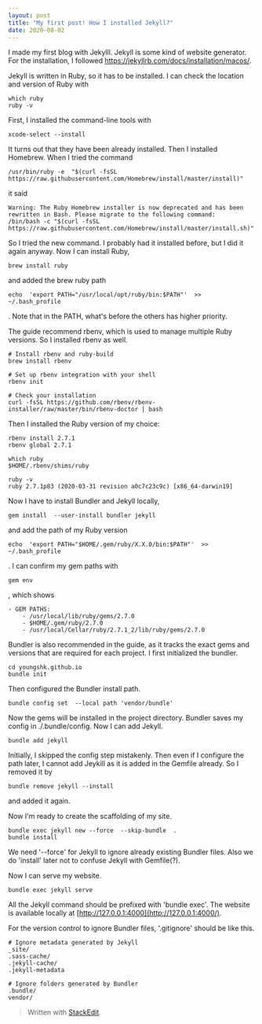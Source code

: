 ```yaml
---
layout: post
title: "My first post! How I installed Jekyll?"
date: 2020-08-02
---
```


I made my first blog with Jekylll. Jekyll is some kind of website generator. For the installation, I followed https://jekyllrb.com/docs/installation/macos/.

Jekyll is written in Ruby, so it has to be installed. I can check the location and version of Ruby with

	which ruby
	ruby -v

First, I installed the command-line tools with

	xcode-select --install

It turns out that they have been already installed. Then I installed Homebrew. When I tried the command

	/usr/bin/ruby -e  "$(curl -fsSL https://raw.githubusercontent.com/Homebrew/install/master/install)"

it said

	Warning: The Ruby Homebrew installer is now deprecated and has been rewritten in Bash. Please migrate to the following command:
	/bin/bash -c "$(curl -fsSL https://raw.githubusercontent.com/Homebrew/install/master/install.sh)"
 
So I tried the new command. I probably had it installed before, but I did it again anyway. Now I can install Ruby,

	brew install ruby

and added the brew ruby path

	echo  'export PATH="/usr/local/opt/ruby/bin:$PATH"'  >> ~/.bash_profile

. Note that in the PATH, what's before the others has higher priority.

The guide recommend rbenv, which is used to manage multiple Ruby versions. So I installed rbenv as well.

	# Install rbenv and ruby-build
	brew install rbenv

	# Set up rbenv integration with your shell
	rbenv init

	# Check your installation
	curl -fsSL https://github.com/rbenv/rbenv-installer/raw/master/bin/rbenv-doctor | bash

Then I installed the Ruby version of my choice:

	rbenv install 2.7.1 
	rbenv global 2.7.1
	
	which ruby
	$HOME/.rbenv/shims/ruby

	ruby -v
	ruby 2.7.1p83 (2020-03-31 revision a0c7c23c9c) [x86_64-darwin19]

Now I have to install Bundler and Jekyll locally,

	gem install  --user-install bundler jekyll

and add the path of my Ruby version

	echo  'export PATH="$HOME/.gem/ruby/X.X.0/bin:$PATH"'  >> ~/.bash_profile

. I can confirm my gem paths with

	gem env

, which shows

	- GEM PATHS:
		- /usr/local/lib/ruby/gems/2.7.0
		- $HOME/.gem/ruby/2.7.0
		- /usr/local/Cellar/ruby/2.7.1_2/lib/ruby/gems/2.7.0

Bundler is also recommended in the guide, as it tracks the exact gems and versions that are required for each project. I first initialized the bundler.

	cd youngshk.github.io
	bundle init

Then configured the Bundler install path.

	bundle config set  --local path 'vendor/bundle'

Now the gems will be installed in the project directory. Bundler saves my config in ./.bundle/config. Now I can add Jekyll.

	bundle add jekyll

Initially, I skipped the config step mistakenly. Then even if I configure the path later, I cannot add Jeykill as it is added in the Gemfile already. So I removed it by

	bundle remove jekyll --install

and added it again.

Now I'm ready to create the scaffolding of my site.

	bundle exec jekyll new --force  --skip-bundle  . 
	bundle install

We need '--force' for Jekyll to ignore already existing Bundler files. Also we do 'install' later not to confuse Jekyll with Gemfile(?).

Now I can serve my website.

	bundle exec jekyll serve

All the Jekyll command should be prefixed with 'bundle exec'. The website is available locally at [http://127.0.0.1:4000](http://127.0.0.1:4000/).

For the version control to ignore Bundler files, '.gitignore' should be like this.

	# Ignore metadata generated by Jekyll 
	_site/ 
	.sass-cache/ 
	.jekyll-cache/ 
	.jekyll-metadata 
	
	# Ignore folders generated by Bundler 
	.bundle/ 
	vendor/

> Written with [StackEdit](https://stackedit.io/).
